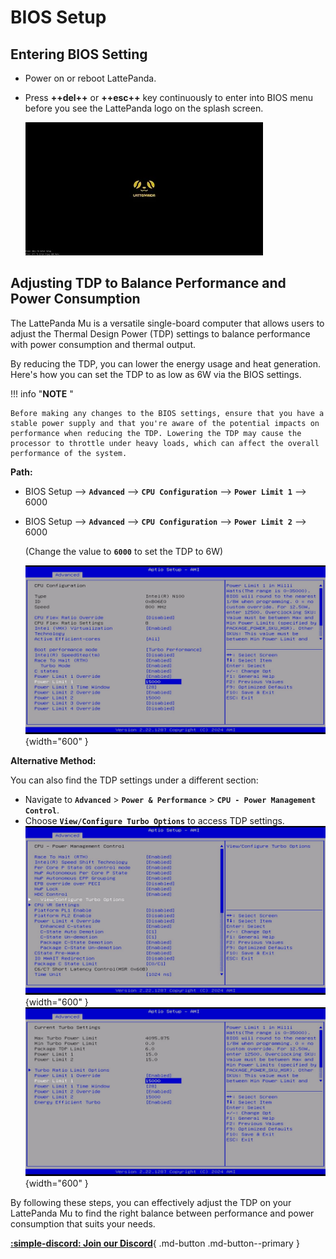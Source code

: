 # BIOS Setup

## Entering BIOS Setting

* Power on or reboot LattePanda.

* Press **++del++** or **++esc++** key continuously to enter into BIOS menu before you see the LattePanda logo on the splash screen. 

    ![](../../assets/images/lp_boot_logo.webp)

## Adjusting TDP to Balance Performance and Power Consumption
The LattePanda Mu is a versatile single-board computer that allows users to adjust the Thermal Design Power (TDP) settings to balance performance with power consumption and thermal output. 

By reducing the TDP, you can lower the energy usage and heat generation. Here's how you can set the TDP to as low as 6W via the BIOS settings.

!!! info "**NOTE** "

    Before making any changes to the BIOS settings, ensure that you have a stable power supply and that you're aware of the potential impacts on performance when reducing the TDP. Lowering the TDP may cause the processor to throttle under heavy loads, which can affect the overall performance of the system.

**Path:**

- BIOS Setup --> **`Advanced`** --> **`CPU Configuration`** --> **`Power Limit 1`** --> 6000

- BIOS Setup --> **`Advanced`** --> **`CPU Configuration`** --> **`Power Limit 2`** --> 6000

  (Change the value to **`6000`** to set the TDP to 6W)

  ![](../../assets/images/mu_edition/PL1_PL2.jpg){width="600" }


**Alternative Method:**

You can also find the TDP settings under a different section:

   - Navigate to **`Advanced`** > **`Power & Performance`** > **`CPU - Power Management Control`**.
   - Choose **`View/Configure Turbo Options`** to access TDP settings.
  ![](../../assets/images/mu_edition/View_Configure_Turbo_Options.jpg){width="600" }
  ![](../../assets/images/mu_edition/PL1.jpg){width="600" }

By following these steps, you can effectively adjust the TDP on your LattePanda Mu to find the right balance between performance and power consumption that suits your needs.




[**:simple-discord: Join our Discord**](https://discord.gg/k6YPYQgmHt){ .md-button .md-button--primary }